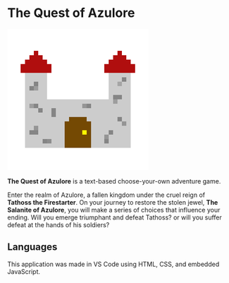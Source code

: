 <h1>The Quest of Azulore</h1>
<img src="castle.png">
<p><strong>The Quest of Azulore</strong> is a text-based choose-your-own adventure game.</p>
<p>Enter the realm of Azulore, a fallen kingdom under the cruel reign of <strong>Tathoss the Firestarter</strong>. On your journey to restore the stolen jewel, <strong>The Salanite of Azulore</strong>, you will make a series of choices that influence your ending. Will you emerge triumphant and defeat Tathoss? or will you suffer defeat at the hands of his soldiers?</p>
<h2>Languages</h2>
<p>This application was made in VS Code using HTML, CSS, and embedded JavaScript.</p>
